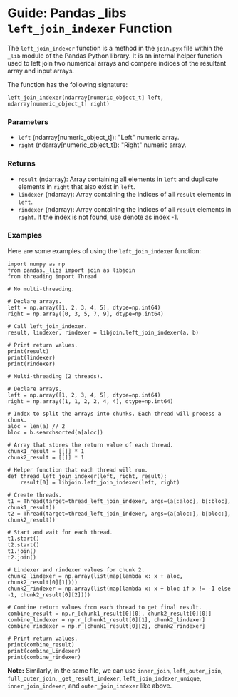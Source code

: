 # Guide: Pandas _libs `left_join_indexer` Function

The `left_join_indexer` function is a method in the `join.pyx` file within the `_lib` module 
of the Pandas Python library. It is an internal helper function used to left join two 
numerical arrays and compare indices of the resultant array and input arrays. 

The function has the following signature: 

```
left_join_indexer(ndarray[numeric_object_t] left, ndarray[numeric_object_t] right)
```

### Parameters

- `left` (ndarray[numeric_object_t]): "Left" numeric array.
- `right` (ndarray[numeric_object_t]): "Right" numeric array.

### Returns
- `result` (ndarray): Array containing all elements in `left` and duplicate elements 
in `right` that also exist in `left`.
- `lindexer` (ndarray): Array containing the indices of all `result` elements in `left`.
- `rindexer` (ndarray): Array containing the indices of all `result` elements in `right`.
If the index is not found, use denote as index -1.

### Examples
Here are some examples of using the `left_join_indexer` function:
```
import numpy as np
from pandas._libs import join as libjoin
from threading import Thread

# No multi-threading.

# Declare arrays.
left = np.array([1, 2, 3, 4, 5], dtype=np.int64)
right = np.array([0, 3, 5, 7, 9], dtype=np.int64)

# Call left_join_indexer.
result, lindexer, rindexer = libjoin.left_join_indexer(a, b)

# Print return values.
print(result)
print(lindexer)
print(rindexer)

# Multi-threading (2 threads).

# Declare arrays.
left = np.array([1, 2, 3, 4, 5], dtype=np.int64)
right = np.array([1, 1, 2, 2, 4, 4], dtype=np.int64)

# Index to split the arrays into chunks. Each thread will process a chunk.
aloc = len(a) // 2
bloc = b.searchsorted(a[aloc])

# Array that stores the return value of each thread.
chunk1_result = [[]] * 1
chunk2_result = [[]] * 1

# Helper function that each thread will run.
def thread_left_join_indexer(left, right, result):
    result[0] = libjoin.left_join_indexer(left, right)

# Create threads.
t1 = Thread(target=thread_left_join_indexer, args=(a[:aloc], b[:bloc], chunk1_result))
t2 = Thread(target=thread_left_join_indexer, args=(a[aloc:], b[bloc:], chunk2_result))

# Start and wait for each thread.
t1.start()
t2.start()
t1.join()
t2.join()

# Lindexer and rindexer values for chunk 2.
chunk2_lindexer = np.array(list(map(lambda x: x + aloc, chunk2_result[0][1])))
chunk2_rindexer = np.array(list(map(lambda x: x + bloc if x != -1 else -1, chunk2_result[0][2])))

# Combine return values from each thread to get final result.
combine_result = np.r_[chunk1_result[0][0], chunk2_result[0][0]]
combine_lindexer = np.r_[chunk1_result[0][1], chunk2_lindexer]
combine_rindexer = np.r_[chunk1_result[0][2], chunk2_rindexer]

# Print return values.
print(combine_result)
print(combine_Lindexer)
print(combine_rindexer)
```

**Note:** Similarly, in the same file, we can use `inner_join`, `left_outer_join`, 
`full_outer_join`, `_get_result_indexer`, `left_join_indexer_unique`, `inner_join_indexer`, 
and `outer_join_indexer` like above.